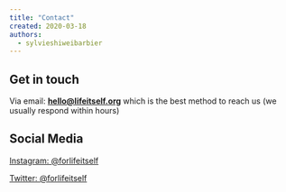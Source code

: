 ```yaml
---
title: "Contact"
created: 2020-03-18
authors: 
  - sylvieshiweibarbier
---
```


## Get in touch

Via email: **[hello@lifeitself.org](mailto:hello@lifeitself.org)** which is the best method to reach us (we usually respond within hours)

## Social Media

[Instagram: @forlifeitself](https://www.instagram.com/forlifeitself/)

[Twitter: @forlifeitself](https://twitter.com/forlifeitself) 

